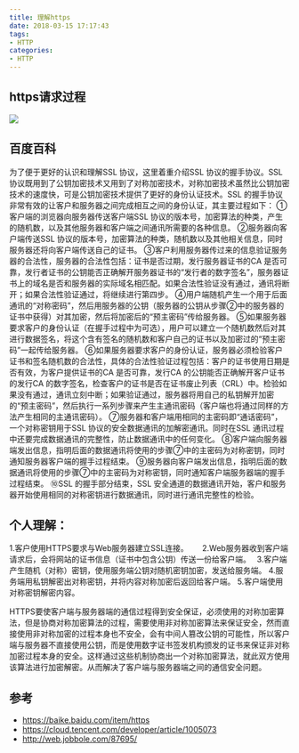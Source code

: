 ```yaml
---
title: 理解https
date: 2018-03-15 17:17:43
tags: 
- HTTP
categories:
- HTTP
---
```


## https请求过程

![](/images/web/https.png)

## 百度百科
为了便于更好的认识和理解SSL 协议，这里着重介绍SSL 协议的握手协议。SSL 协议既用到了公钥加密技术又用到了对称加密技术，对称加密技术虽然比公钥加密技术的速度快，可是公钥加密技术提供了更好的身份认证技术。SSL 的握手协议非常有效的让客户和服务器之间完成相互之间的身份认证，其主要过程如下：
①客户端的浏览器向服务器传送客户端SSL 协议的版本号，加密算法的种类，产生的随机数，以及其他服务器和客户端之间通讯所需要的各种信息。
②服务器向客户端传送SSL 协议的版本号，加密算法的种类，随机数以及其他相关信息，同时服务器还将向客户端传送自己的证书。
③客户利用服务器传过来的信息验证服务器的合法性，服务器的合法性包括：证书是否过期，发行服务器证书的CA 是否可靠，发行者证书的公钥能否正确解开服务器证书的“发行者的数字签名”，服务器证书上的域名是否和服务器的实际域名相匹配。如果合法性验证没有通过，通讯将断开；如果合法性验证通过，将继续进行第四步。
④用户端随机产生一个用于后面通讯的“对称密码”，然后用服务器的公钥（服务器的公钥从步骤②中的服务器的证书中获得）对其加密，然后将加密后的“预主密码”传给服务器。
⑤如果服务器要求客户的身份认证（在握手过程中为可选），用户可以建立一个随机数然后对其进行数据签名，将这个含有签名的随机数和客户自己的证书以及加密过的“预主密码”一起传给服务器。
⑥如果服务器要求客户的身份认证，服务器必须检验客户证书和签名随机数的合法性，具体的合法性验证过程包括：客户的证书使用日期是否有效，为客户提供证书的CA 是否可靠，发行CA 的公钥能否正确解开客户证书的发行CA 的数字签名，检查客户的证书是否在证书废止列表（CRL）中。检验如果没有通过，通讯立刻中断；如果验证通过，服务器将用自己的私钥解开加密的“预主密码”，然后执行一系列步骤来产生主通讯密码（客户端也将通过同样的方法产生相同的主通讯密码）。
⑦服务器和客户端用相同的主密码即“通话密码”，一个对称密钥用于SSL 协议的安全数据通讯的加解密通讯。同时在SSL 通讯过程中还要完成数据通讯的完整性，防止数据通讯中的任何变化。
⑧客户端向服务器端发出信息，指明后面的数据通讯将使用的步骤⑦中的主密码为对称密钥，同时通知服务器客户端的握手过程结束。
⑨服务器向客户端发出信息，指明后面的数据通讯将使用的步骤⑦中的主密码为对称密钥，同时通知客户端服务器端的握手过程结束。
⑩SSL 的握手部分结束，SSL 安全通道的数据通讯开始，客户和服务器开始使用相同的对称密钥进行数据通讯，同时进行通讯完整性的检验。

## 个人理解：

1.客户使用HTTPS要求与Web服务器建立SSL连接。　　
2.Web服务器收到客户端请求后，会将网站的证书信息（证书中包含公钥）传送一份给客户端。　
3.客户端产生随机（对称）密钥，使用服务端公钥对随机密钥加密，发送给服务端。
4.服务端用私钥解密出对称密钥，并将内容对称加密后返回给客户端。
5.客户端使用对称密钥解密内容。

HTTPS要使客户端与服务器端的通信过程得到安全保证，必须使用的对称加密算法，但是协商对称加密算法的过程，需要使用非对称加密算法来保证安全，然而直接使用非对称加密的过程本身也不安全，会有中间人篡改公钥的可能性，所以客户端与服务器不直接使用公钥，而是使用数字证书签发机构颁发的证书来保证非对称加密过程本身的安全。这样通过这些机制协商出一个对称加密算法，就此双方使用该算法进行加密解密。从而解决了客户端与服务器端之间的通信安全问题。

## 参考
- https://baike.baidu.com/item/https
- https://cloud.tencent.com/developer/article/1005073
- http://web.jobbole.com/87695/